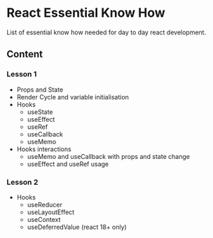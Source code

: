 # React Essential Know How

List of essential know how needed for day to day react development.

## Content

### Lesson 1

- Props and State
- Render Cycle and variable initialisation
- Hooks
  - useState
  - useEffect
  - useRef
  - useCallback
  - useMemo
- Hooks interactions
  - useMemo and useCallback with props and state change
  - useEffect and useRef usage

### Lesson 2

- Hooks
  - useReducer
  - useLayoutEffect
  - useContext
  - useDeferredValue (react 18+ only)
